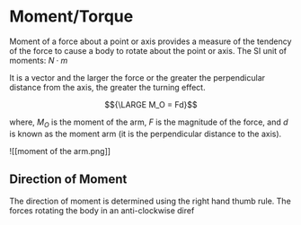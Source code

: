 # Moment/Torque

Moment of a force about a point or axis provides a measure of the tendency of the force to cause a body to rotate about the point or axis. The SI unit of moments: ${N \cdot m}$

It is a vector and the larger the force or the greater the perpendicular distance from the axis, the greater the turning effect.

$${\LARGE M_O = Fd}$$

where,
${M_O}$ is the moment of the arm,
${F}$ is the magnitude of the force, and 
${d}$ is known as the moment arm (it is the perpendicular distance to the axis).

![[moment of the arm.png]]

## Direction of Moment

The direction of moment is determined using the right hand thumb rule. The forces rotating the body in an anti-clockwise diref